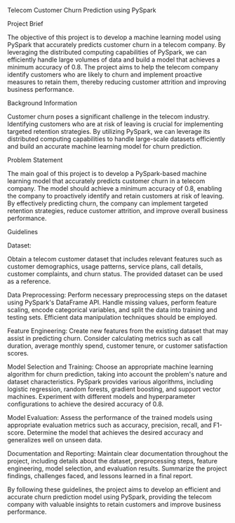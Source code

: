 Telecom Customer Churn Prediction using PySpark


Project Brief


The objective of this project is to develop a machine learning model using PySpark that accurately predicts customer churn in a telecom company. By leveraging the distributed computing capabilities of PySpark, we can efficiently handle large volumes of data and build a model that achieves a minimum accuracy of 0.8. The project aims to help the telecom company identify customers who are likely to churn and implement proactive measures to retain them, thereby reducing customer attrition and improving business performance.


Background Information


Customer churn poses a significant challenge in the telecom industry. Identifying customers who are at risk of leaving is crucial for implementing targeted retention strategies. By utilizing PySpark, we can leverage its distributed computing capabilities to handle large-scale datasets efficiently and build an accurate machine learning model for churn prediction.


Problem Statement


The main goal of this project is to develop a PySpark-based machine learning model that accurately predicts customer churn in a telecom company. The model should achieve a minimum accuracy of 0.8, enabling the company to proactively identify and retain customers at risk of leaving. By effectively predicting churn, the company can implement targeted retention strategies, reduce customer attrition, and improve overall business performance.


Guidelines


Dataset: 

Obtain a telecom customer dataset that includes relevant features such as customer demographics, usage patterns, service plans, call details, customer complaints, and churn status. The provided dataset can be used as a reference.

Data Preprocessing: Perform necessary preprocessing steps on the dataset using PySpark's DataFrame API. Handle missing values, perform feature scaling, encode categorical variables, and split the data into training and testing sets. Efficient data manipulation techniques should be employed.

Feature Engineering: Create new features from the existing dataset that may assist in predicting churn. Consider calculating metrics such as call duration, average monthly spend, customer tenure, or customer satisfaction scores.

Model Selection and Training: Choose an appropriate machine learning algorithm for churn prediction, taking into account the problem's nature and dataset characteristics. PySpark provides various algorithms, including logistic regression, random forests, gradient boosting, and support vector machines. Experiment with different models and hyperparameter configurations to achieve the desired accuracy of 0.8.

Model Evaluation: Assess the performance of the trained models using appropriate evaluation metrics such as accuracy, precision, recall, and F1-score. Determine the model that achieves the desired accuracy and generalizes well on unseen data.

Documentation and Reporting: Maintain clear documentation throughout the project, including details about the dataset, preprocessing steps, feature engineering, model selection, and evaluation results. Summarize the project findings, challenges faced, and lessons learned in a final report.

By following these guidelines, the project aims to develop an efficient and accurate churn prediction model using PySpark, providing the telecom company with valuable insights to retain customers and improve business performance.
